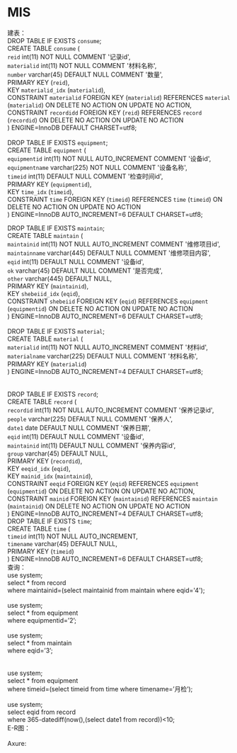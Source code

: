 # MIS

建表：<br/>
DROP TABLE IF EXISTS `consume`;<br/>
CREATE TABLE `consume` (<br/>
  `reid` int(11) NOT NULL COMMENT '记录id',<br/>
  `materialid` int(11) NOT NULL COMMENT '材料名称',<br/>
  `number` varchar(45) DEFAULT NULL COMMENT '数量',<br/>
  PRIMARY KEY (`reid`),<br/>
  KEY `materialid_idx` (`materialid`),<br/>
  CONSTRAINT `materialid` FOREIGN KEY (`materialid`) REFERENCES `material` (`materialid`) ON DELETE NO ACTION ON UPDATE NO ACTION,<br/>
  CONSTRAINT `recordidd` FOREIGN KEY (`reid`) REFERENCES `record` (`recordid`) ON DELETE NO ACTION ON UPDATE NO ACTION<br/>
) ENGINE=InnoDB DEFAULT CHARSET=utf8;<br/>
<br/>
DROP TABLE IF EXISTS `equipment`;<br/>
CREATE TABLE `equipment` (<br/>
  `equipmentid` int(11) NOT NULL AUTO_INCREMENT COMMENT '设备id',<br/>
  `equipmentname` varchar(225) NOT NULL COMMENT '设备名称',<br/>
  `timeid` int(11) DEFAULT NULL COMMENT '检查时间id',<br/>
  PRIMARY KEY (`equipmentid`),<br/>
  KEY `time_idx` (`timeid`),<br/>
  CONSTRAINT `time` FOREIGN KEY (`timeid`) REFERENCES `time` (`timeid`) ON DELETE NO ACTION ON UPDATE NO ACTION<br/>
) ENGINE=InnoDB AUTO_INCREMENT=6 DEFAULT CHARSET=utf8;<br/>

DROP TABLE IF EXISTS `maintain`;<br/>
CREATE TABLE `maintain` (<br/>
  `maintainid` int(11) NOT NULL AUTO_INCREMENT COMMENT '维修项目id',<br/>
  `maintainname` varchar(445) DEFAULT NULL COMMENT '维修项目内容',<br/>
  `eqid` int(11) DEFAULT NULL COMMENT '设备id',<br/>
  `ok` varchar(45) DEFAULT NULL COMMENT '是否完成',<br/>
  `other` varchar(445) DEFAULT NULL,<br/>
  PRIMARY KEY (`maintainid`),<br/>
  KEY `shebeiid_idx` (`eqid`),<br/>
  CONSTRAINT `shebeiid` FOREIGN KEY (`eqid`) REFERENCES `equipment` (`equipmentid`) ON DELETE NO ACTION ON UPDATE NO ACTION<br/>
) ENGINE=InnoDB AUTO_INCREMENT=6 DEFAULT CHARSET=utf8;<br/>
<br/>
DROP TABLE IF EXISTS `material`;<br/>
CREATE TABLE `material` (<br/>
  `materialid` int(11) NOT NULL AUTO_INCREMENT COMMENT '材料id',<br/>
  `materialname` varchar(225) DEFAULT NULL COMMENT '材料名称',<br/>
  PRIMARY KEY (`materialid`)<br/>
) ENGINE=InnoDB AUTO_INCREMENT=4 DEFAULT CHARSET=utf8;<br/>
<br/>
<br/>
DROP TABLE IF EXISTS `record`;<br/>
CREATE TABLE `record` (<br/>
  `recordid` int(11) NOT NULL AUTO_INCREMENT COMMENT '保养记录id',<br/>
  `people` varchar(225) DEFAULT NULL COMMENT '保养人',<br/>
  `date1` date DEFAULT NULL COMMENT '保养日期',<br/>
  `eqid` int(11) DEFAULT NULL COMMENT '设备id',<br/>
  `maintainid` int(11) DEFAULT NULL COMMENT '保养内容id',<br/>
  `group` varchar(45) DEFAULT NULL,<br/>
  PRIMARY KEY (`recordid`),<br/>
  KEY `eeqid_idx` (`eqid`),<br/>
  KEY `mainid_idx` (`maintainid`),<br/>
  CONSTRAINT `eeqid` FOREIGN KEY (`eqid`) REFERENCES `equipment` (`equipmentid`) ON DELETE NO ACTION ON UPDATE NO ACTION,<br/>
  CONSTRAINT `mainid` FOREIGN KEY (`maintainid`) REFERENCES `maintain` (`maintainid`) ON DELETE NO ACTION ON UPDATE NO ACTION<br/>
) ENGINE=InnoDB AUTO_INCREMENT=4 DEFAULT CHARSET=utf8;<br/>
DROP TABLE IF EXISTS `time`;<br/>
CREATE TABLE `time` (<br/>
  `timeid` int(11) NOT NULL AUTO_INCREMENT,<br/>
  `timename` varchar(45) DEFAULT NULL,<br/>
  PRIMARY KEY (`timeid`)<br/>
) ENGINE=InnoDB AUTO_INCREMENT=6 DEFAULT CHARSET=utf8;
<br/>
查询：<br/>
use system;<br/>
select * from record<br/>
where maintainid=(select maintainid from maintain where eqid='4');<br/>
<br/>
use system;<br/>
select * from equipment<br/>
where equipmentid=’2’;<br/>
<br/>
use system;<br/>
select * from maintain<br/>
where eqid=’3’;<br/>
<br/>
<br/>
use system;<br/>
select * from equipment<br/>
where timeid=(select timeid from time where timename=’月检’);<br/>
<br/>
use system;<br/>
select eqid from record<br/>
where 365-datediff(now(),(select date1 from record))<10;<br/>
E-R图：<br/>
<br/>
Axure:<br/>


